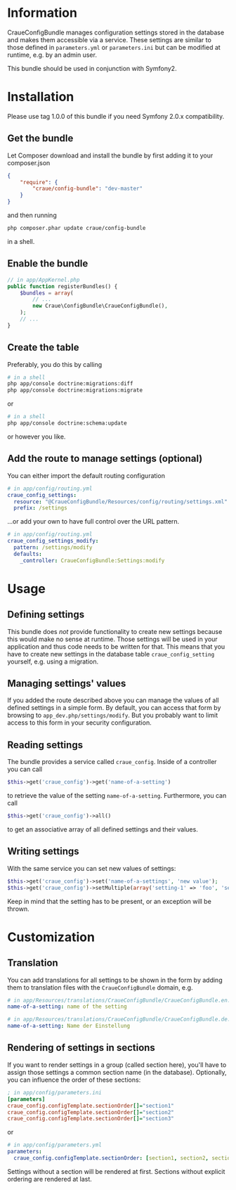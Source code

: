 # Information

CraueConfigBundle manages configuration settings stored in the database and makes them accessible via a service.
These settings are similar to those defined in `parameters.yml` or `parameters.ini` but can be modified at runtime,
e.g. by an admin user.

This bundle should be used in conjunction with Symfony2.

# Installation

Please use tag 1.0.0 of this bundle if you need Symfony 2.0.x compatibility.

## Get the bundle

Let Composer download and install the bundle by first adding it to your composer.json

```json
{
	"require": {
		"craue/config-bundle": "dev-master"
	}
}
```

and then running

```sh
php composer.phar update craue/config-bundle
```

in a shell.

## Enable the bundle

```php
// in app/AppKernel.php
public function registerBundles() {
	$bundles = array(
		// ...
		new Craue\ConfigBundle\CraueConfigBundle(),
	);
	// ...
}
```

## Create the table

Preferably, you do this by calling

```sh
# in a shell
php app/console doctrine:migrations:diff
php app/console doctrine:migrations:migrate
```

or

```sh
# in a shell
php app/console doctrine:schema:update
```

or however you like.

## Add the route to manage settings (optional)

You can either import the default routing configuration

```yaml
# in app/config/routing.yml
craue_config_settings:
  resource: "@CraueConfigBundle/Resources/config/routing/settings.xml"
  prefix: /settings
```

...or add your own to have full control over the URL pattern.

```yaml
# in app/config/routing.yml
craue_config_settings_modify:
  pattern: /settings/modify
  defaults:
    _controller: CraueConfigBundle:Settings:modify
```

# Usage

## Defining settings

This bundle does _not_ provide functionality to create new settings because this would make no sense at runtime.
Those settings will be used in your application and thus code needs to be written for that.
This means that you have to create new settings in the database table `craue_config_setting` yourself, e.g. using a
migration.

## Managing settings' values

If you added the route described above you can manage the values of all defined settings in a simple form.
By default, you can access that form by browsing to `app_dev.php/settings/modify`.
But you probably want to limit access to this form in your security configuration.

## Reading settings

The bundle provides a service called `craue_config`. Inside of a controller you can call

```php
$this->get('craue_config')->get('name-of-a-setting')
```

to retrieve the value of the setting `name-of-a-setting`. Furthermore, you can call

```php
$this->get('craue_config')->all()
```

to get an associative array of all defined settings and their values.

## Writing settings

With the same service you can set new values of settings:

```php
$this->get('craue_config')->set('name-of-a-settings', 'new value');
$this->get('craue_config')->setMultiple(array('setting-1' => 'foo', 'setting-2' => 'bar'));
```

Keep in mind that the setting has to be present, or an exception will be thrown.

# Customization

## Translation

You can add translations for all settings to be shown in the form by adding them to translation files with the
`CraueConfigBundle` domain, e.g.

```yaml
# in app/Resources/translations/CraueConfigBundle/CraueConfigBundle.en.yml
name-of-a-setting: name of the setting

# in app/Resources/translations/CraueConfigBundle/CraueConfigBundle.de.yml
name-of-a-setting: Name der Einstellung
```

## Rendering of settings in sections

If you want to render settings in a group (called section here), you'll have to assign those settings a common section
name (in the database). Optionally, you can influence the order of these sections:

```ini
; in app/config/parameters.ini
[parameters]
craue_config.configTemplate.sectionOrder[]="section1"
craue_config.configTemplate.sectionOrder[]="section2"
craue_config.configTemplate.sectionOrder[]="section3"
```

or

```yaml
# in app/config/parameters.yml
parameters:
  craue_config.configTemplate.sectionOrder: [section1, section2, section3]
```

Settings without a section will be rendered at first. Sections without explicit ordering are rendered at last.
